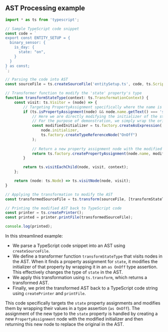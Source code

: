 
## AST Processing example
```typescript
import * as ts from 'typescript';

// Sample TypeScript code snippet
const code = `
export const ENTITY_SETUP = {
  binary_sensor: {
    is_day: {
      state: "on",
    }
  }
} as const;
`;

// Parsing the code into AST
const sourceFile = ts.createSourceFile('entitySetup.ts', code, ts.ScriptTarget.Latest, true);

// Transformer function to modify the 'state' property's type
function transformStateType(context: ts.TransformationContext) {
    const visit: ts.Visitor = (node) => {
        // Targeting PropertyAssignment specifically where the name is 'state'
        if (ts.isPropertyAssignment(node) && node.name.getText() === 'state') {
            // Here we are directly modifying the initializer of the state property
            // For the purpose of demonstration, we simply wrap the original initializer in an 'as OnOff' type assertion
            const modifiedInitializer = ts.factory.createAsExpression(
                node.initializer,
                ts.factory.createTypeReferenceNode("OnOff")
            );
            
            // Return a new property assignment node with the modified initializer
            return ts.factory.createPropertyAssignment(node.name, modifiedInitializer);
        }

        return ts.visitEachChild(node, visit, context);
    };

    return (node: ts.Node) => ts.visitNode(node, visit);
}

// Applying the transformation to modify the AST
const transformedSourceFile = ts.transform(sourceFile, [transformStateType]).transformed[0] as ts.SourceFile;

// Printing the modified AST back to TypeScript code
const printer = ts.createPrinter();
const printed = printer.printFile(transformedSourceFile);

console.log(printed);
```

In this streamlined example:
- We parse a TypeScript code snippet into an AST using `createSourceFile`.
- We define a transformer function `transformStateType` that visits nodes in the AST. When it finds a property assignment for `state`, it modifies the initializer of that property by wrapping it in an `as OnOff` type assertion. This effectively changes the type of `state` in the AST.
- We apply this transformation using `ts.transform`, which returns a transformed AST.
- Finally, we print the transformed AST back to a TypeScript code string using `createPrinter` and `printFile`.

This code specifically targets the `state` property assignments and modifies them by wrapping their values in a type assertion (`as OnOff`). The assignment of the new type to the `state` property is handled by creating a new `PropertyAssignment` node with the modified initializer and then returning this new node to replace the original in the AST.